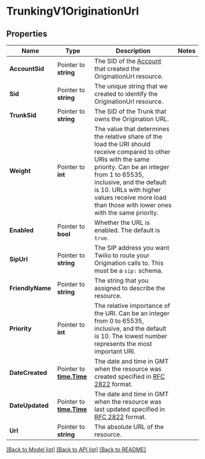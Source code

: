 # TrunkingV1OriginationUrl

## Properties

Name | Type | Description | Notes
------------ | ------------- | ------------- | -------------
**AccountSid** | Pointer to **string** | The SID of the [Account](https://www.twilio.com/docs/iam/api/account) that created the OriginationUrl resource. |
**Sid** | Pointer to **string** | The unique string that we created to identify the OriginationUrl resource. |
**TrunkSid** | Pointer to **string** | The SID of the Trunk that owns the Origination URL. |
**Weight** | Pointer to **int** | The value that determines the relative share of the load the URI should receive compared to other URIs with the same priority. Can be an integer from 1 to 65535, inclusive, and the default is 10. URLs with higher values receive more load than those with lower ones with the same priority. |
**Enabled** | Pointer to **bool** | Whether the URL is enabled. The default is `true`. |
**SipUrl** | Pointer to **string** | The SIP address you want Twilio to route your Origination calls to. This must be a `sip:` schema. |
**FriendlyName** | Pointer to **string** | The string that you assigned to describe the resource. |
**Priority** | Pointer to **int** | The relative importance of the URI. Can be an integer from 0 to 65535, inclusive, and the default is 10. The lowest number represents the most important URI. |
**DateCreated** | Pointer to [**time.Time**](time.Time.md) | The date and time in GMT when the resource was created specified in [RFC 2822](https://www.ietf.org/rfc/rfc2822.txt) format. |
**DateUpdated** | Pointer to [**time.Time**](time.Time.md) | The date and time in GMT when the resource was last updated specified in [RFC 2822](https://www.ietf.org/rfc/rfc2822.txt) format. |
**Url** | Pointer to **string** | The absolute URL of the resource. |

[[Back to Model list]](../README.md#documentation-for-models) [[Back to API list]](../README.md#documentation-for-api-endpoints) [[Back to README]](../README.md)


